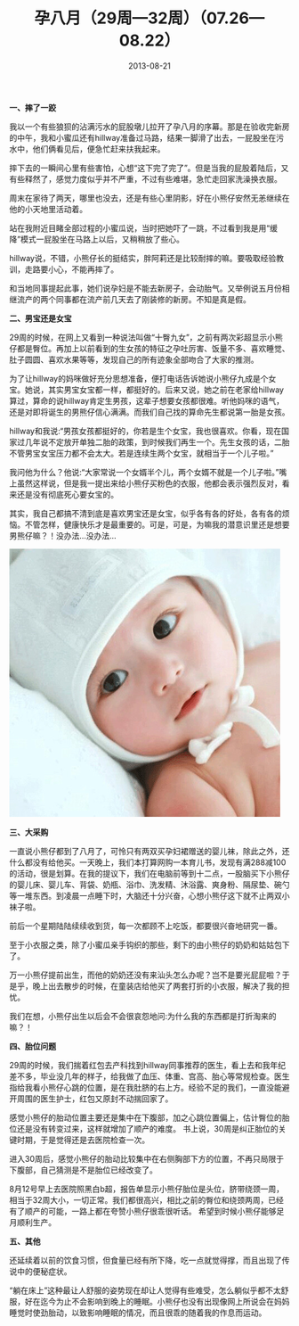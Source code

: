 ﻿---
title: "孕八月（29周—32周）（07.26—08.22）"
date: 2013-08-21
categories: 
  - "parenting_learning"
tags: 
  - "怀孕"
---

**一、摔了一跤**

我以一个有些狼狈的沾满污水的屁股墩儿拉开了孕八月的序幕。那是在验收完新房的中午，我和小蜜瓜还有hillway准备过马路，结果一脚滑了出去，一屁股坐在污水中，他们俩看见后，便急忙赶来扶我起来。

摔下去的一瞬间心里有些害怕，心想“这下完了完了”。但是当我的屁股着陆后，又有些释然了，感觉力度似乎并不严重，不过有些难堪，急忙走回家洗澡换衣服。

周末在家待了两天，哪里也没去，还是有些心里阴影，好在小熊仔安然无恙继续在他的小天地里活动着。

站在我附近目睹全部过程的小蜜瓜说，当时把她吓了一跳，不过看到我是用“缓降”模式一屁股坐在马路上以后，又稍稍放了些心。

hillway说，不错，小熊仔长的挺结实，胖阿莉还是比较耐摔的嘛。要吸取经验教训，走路要小心，不能再摔了。

和当地同事提起此事，她们说孕妇是不能去新房子，会动胎气。又举例说五月份相继流产的两个同事都在流产前几天去了刚装修的新房。不知是真是假。

**二、男宝还是女宝**

29周的时候，在网上又看到一种说法叫做“十臀九女”，之前有两次彩超显示小熊仔都是臀位。再加上以前看到的生女孩的特征之孕吐厉害、饭量不多、喜欢睡觉、肚子圆圆、喜欢水果等等，发现自己的所有迹象全部吻合了大家的推测。

为了让hillway的妈咪做好充分思想准备，便打电话告诉她说小熊仔九成是个女宝。她说，其实男宝女宝都一样，都挺好的。后来又说，她之前在老家给hillway算过，算命的说hillway肯定生男孩，这辈子想要女孩都很难。听他妈咪的语气，还是对即将诞生的男熊仔信心满满。而我们自己找的算命先生都说第一胎是女孩。

hillway和我说:“男孩女孩都挺好的，你若是生个女宝，我也很喜欢。你看，现在国家过几年说不定放开单独二胎的政策，到时候我们再生一个。先生女孩的话，二胎不管男宝女宝压力都不会太大。若是连续生两个女宝，就相当于一个儿子啦。”

我问他为什么？他说:“大家常说一个女婿半个儿，两个女婿不就是一个儿子啦。”嘴上虽然这样说，但是我一提出来给小熊仔买粉色的衣服，他都会表示强烈反对，看来还是没有彻底死心要女宝的。

其实，我自己都搞不清到底是喜欢男宝还是女宝，似乎各有各的好处，各有各的烦恼。不管怎样，健康快乐才是最重要的。可是，可是，为嘛我的潜意识里还是想要男熊仔嘛？！没办法…没办法…

![1_100421160253_1](/images/8738695106_6d5f8b766d_z.jpg)

**三、大采购**

一直说小熊仔都到了八月了，可怜只有两双买孕妇裙赠送的婴儿袜，除此之外，还什么都没有给他买。一天晚上，我们本打算网购一本育儿书，发现有满288减100的活动，很是划算。在我的提议下，我们在电脑前等到十二点，一股脑买下小熊仔的婴儿床、婴儿车、背袋、奶瓶、浴巾、洗发精、沐浴露、爽身粉、隔尿垫、碗勺等一堆东西。到凌晨一点睡下时，大脑还十分兴奋，心想小熊仔这下就不止两双小袜子啦。

前后一个星期陆陆续续收到货，每一次都顾不上吃饭，都要很兴奋地研究一番。

至于小衣服之类，除了小蜜瓜亲手钩织的那些，剩下的由小熊仔的奶奶和姑姑包下了。

万一小熊仔提前出生，而他的奶奶还没有来汕头怎么办呢？岂不是要光屁屁啦？于是乎，晚上出去散步的时候，在童装店给他买了两套打折的小衣服，解决了我的担忧。

我们在想，小熊仔出生以后会不会很哀怨地问:为什么我的东西都是打折淘来的嘛？！

**四、胎位问题**

29周的时候，我们揣着红包去产科找到hillway同事推荐的医生，看上去和我年纪差不多，毕业没几年的样子，给我做了血压、体重、宫高、胎心等常规检查。医生指给我看小熊仔心跳的位置，是在我肚脐的右上方。经验不足的我们，一直没能避开周围的医生护士，红包又原封不动揣回家了。

感觉小熊仔的胎动位置主要还是集中在下腹部，加之心跳位置偏上，估计臀位的胎位还是没有转变过来，这样就增加了顺产的难度。 书上说，30周是纠正胎位的关键时期，于是觉得还是去医院检查一次。

进入30周后，感觉小熊仔的胎动比较集中在右侧胸部下方的位置，不再只局限于下腹部，自己猜测是不是胎位已经改变了。

8月12号早上去医院照黑白b超，报告单显示小熊仔胎位是头位，脐带绕颈一周，相当于32周大小，一切正常。我们都很高兴，相比之前的臀位和绕颈两周，已经有了顺产的可能，一路上都在夸赞小熊仔很乖很听话。 希望到时候小熊仔能够足月顺利生产。

**五、其他**

还延续着以前的饮食习惯，但食量已经有所下降，吃一点就觉得撑，而且出现了传说中的便秘症状。

“躺在床上”这种最让人舒服的姿势现在却让人觉得有些难受，怎么躺似乎都不太舒服，好在迄今为止不会影响到晚上的睡眠。小熊仔也没有出现像网上所说会在妈妈睡觉时使劲胎动，以致影响睡眠的情况，而且很乖的随着我的作息而运动。
